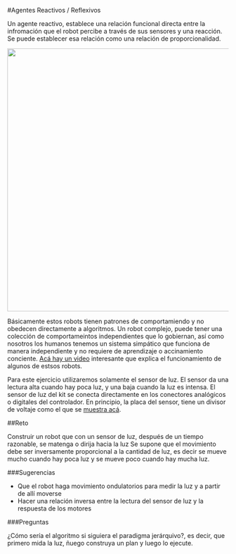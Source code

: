 #Agentes Reactivos / Reflexivos

Un agente reactivo, establece una relación funcional directa entre la infromación que el robot percibe a través de sus sensores y una reacción.  Se puede establecer esa relación como una relación de proporcionalidad.

<img src="https://github.com/tomasdecamino/Kit-Robotica-Experimental/blob/master/Agentes_Reactivos_Reflexivos/Reactive.JPG" width="600">

Básicamente estos robots tienen patrones de comportamiendo y no obedecen directamente a algoritmos.  Un robot complejo, puede tener una colección de comportameintos independientes que lo gobiernan, así como nosotros los humanos tenemos un sistema simpático que funciona de manera independiente y no requiere de aprendizaje o accinamiento conciente.  [Acá hay un video](https://www.youtube.com/watch?v=9u0CIQ8P_qk) interesante que explica el funcionamiento de algunos de estsos robots.

Para este ejercicio utilizaremos solamente el sensor de luz. El sensor da una lectura alta cuando hay poca luz, y una baja cuando la luz es intensa.  El sensor de luz del kit se conecta directamente en los conectores analógicos o digitales del controlador.  En principio, la placa del sensor, tiene un divisor de voltaje como el que se [muestra acá](http://www.instructables.com/id/Sensor-de-luz-y-divisor-de-voltaje/).

##Reto

Construir un robot que con un sensor de luz, después de un tiempo razonable, se matenga o dirija hacia la luz  Se supone que el movimiento debe ser inversamente proporcional a la cantidad de luz, es decir se mueve mucho cuando hay poca luz y se mueve poco cuando hay mucha luz.

###Sugerencias

* Que el robot haga movimiento ondulatorios para medir la luz y a partir de allí moverse
* Hacer una relación inversa entre la lectura del sensor de luz y la respuesta de los motores

###Preguntas

¿Cómo sería el algoritmo si siguiera el paradigma jerárquivo?, es decir, que primero mida la luz, ñuego construya un plan y luego lo ejecute.


